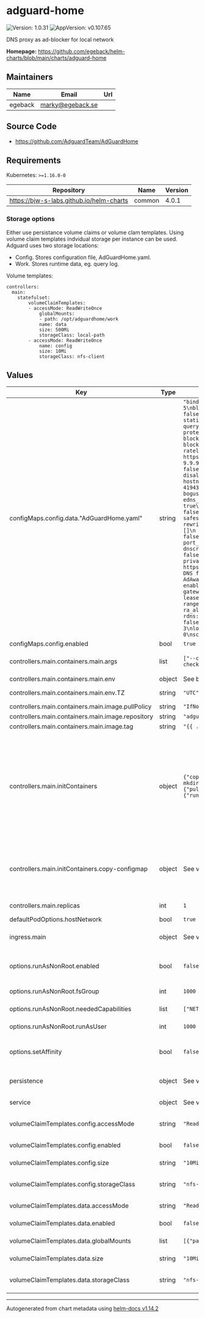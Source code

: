 # adguard-home

![Version: 1.0.31](https://img.shields.io/badge/Version-1.0.31-informational?style=flat-square) ![AppVersion: v0.107.65](https://img.shields.io/badge/AppVersion-v0.107.65-informational?style=flat-square)

DNS proxy as ad-blocker for local network

**Homepage:** <https://github.com/egeback/helm-charts/blob/main/charts/adguard-home>

## Maintainers

| Name | Email | Url |
| ---- | ------ | --- |
| egeback | <marky@egeback.se> |  |

## Source Code

* <https://github.com/AdguardTeam/AdGuardHome>

## Requirements

Kubernetes: `>=1.16.0-0`

| Repository | Name | Version |
|------------|------|---------|
| https://bjw-s-labs.github.io/helm-charts | common | 4.0.1 |

### Storage options
Either use persistance volume claims or volume clam templates. Using volume claim templates indvidual storage per instance can be used. Adguard uses two storage locations:
* Config. Stores configuration file, AdGuardHome.yaml.
* Work. Stores runtime data, eg. query log.

Volume templates:
```
controllers:
  main:
    statefulset:
        volumeClaimTemplates:
        - accessMode: ReadWriteOnce
            globalMounts:
            - path: /opt/adguardhome/work
            name: data
            size: 500Mi
            storageClass: local-path
        - accessMode: ReadWriteOnce
            name: config
            size: 10Mi
            storageClass: nfs-client
```

## Values

| Key | Type | Default | Description |
|-----|------|---------|-------------|
| configMaps.config.data."AdGuardHome.yaml" | string | `"bind_host: 0.0.0.0\nbind_port: 3000\nbeta_bind_port: 0\nusers: []\nauth_attempts: 5\nblock_auth_min: 15\nhttp_proxy: \"\"\nlanguage: \"\"\ndebug_pprof: false\nweb_session_ttl: 720\ndns:\n  bind_hosts:\n  - 0.0.0.0\n  port: 53\n  statistics_interval: 1\n  querylog_enabled: true\n  querylog_file_enabled: true\n  querylog_interval: 2160h\n  querylog_size_memory: 1000\n  anonymize_client_ip: false\n  protection_enabled: true\n  blocking_mode: default\n  blocking_ipv4: \"\"\n  blocking_ipv6: \"\"\n  blocked_response_ttl: 10\n  parental_block_host: family-block.dns.adguard.com\n  safebrowsing_block_host: standard-block.dns.adguard.com\n  ratelimit: 20\n  ratelimit_whitelist: []\n  refuse_any: true\n  upstream_dns:\n  - https://dns10.quad9.net/dns-query\n  upstream_dns_file: \"\"\n  bootstrap_dns:\n  - 9.9.9.10\n  - 149.112.112.10\n  - 2620:fe::10\n  - 2620:fe::fe:10\n  all_servers: false\n  fastest_addr: false\n  fastest_timeout: 1s\n  allowed_clients: []\n  disallowed_clients: []\n  blocked_hosts:\n  - version.bind\n  - id.server\n  - hostname.bind\n  trusted_proxies:\n  - 127.0.0.0/8\n  - ::1/128\n  cache_size: 4194304\n  cache_ttl_min: 0\n  cache_ttl_max: 0\n  cache_optimistic: false\n  bogus_nxdomain: []\n  aaaa_disabled: false\n  enable_dnssec: false\n  edns_client_subnet: false\n  max_goroutines: 300\n  ipset: []\n  filtering_enabled: true\n  filters_update_interval: 24\n  parental_enabled: false\n  safesearch_enabled: false\n  safebrowsing_enabled: false\n  safebrowsing_cache_size: 1048576\n  safesearch_cache_size: 1048576\n  parental_cache_size: 1048576\n  cache_time: 30\n  rewrites: []\n  blocked_services: []\n  upstream_timeout: 10s\n  private_networks: []\n  use_private_ptr_resolvers: true\n  local_ptr_upstreams: []\ntls:\n  enabled: false\n  server_name: \"\"\n  force_https: false\n  port_https: 443\n  port_dns_over_tls: 853\n  port_dns_over_quic: 853\n  port_dnscrypt: 0\n  dnscrypt_config_file: \"\"\n  allow_unencrypted_doh: false\n  strict_sni_check: false\n  certificate_chain: \"\"\n  private_key: \"\"\n  certificate_path: \"\"\n  private_key_path: \"\"\nfilters:\n- enabled: true\n  url: https://adguardteam.github.io/AdGuardSDNSFilter/Filters/filter.txt\n  name: AdGuard DNS filter\n  id: 1\n- enabled: false\n  url: https://adaway.org/hosts.txt\n  name: AdAway Default Blocklist\n  id: 2\nwhitelist_filters: []\nuser_rules: []\ndhcp:\n  enabled: false\n  interface_name: \"\"\n  local_domain_name: lan\n  dhcpv4:\n    gateway_ip: \"\"\n    subnet_mask: \"\"\n    range_start: \"\"\n    range_end: \"\"\n    lease_duration: 86400\n    icmp_timeout_msec: 1000\n    options: []\n  dhcpv6:\n    range_start: \"\"\n    lease_duration: 86400\n    ra_slaac_only: false\n    ra_allow_slaac: false\nclients:\n  runtime_sources:\n    whois: true\n    arp: true\n    rdns: true\n    dhcp: true\n    hosts: true\n  persistent: []\nlog_compress: false\nlog_localtime: false\nlog_max_backups: 0\nlog_max_size: 100\nlog_max_age: 3\nlog_file: \"\"\nverbose: false\nos:\n  group: \"\"\n  user: \"\"\n  rlimit_nofile: 0\nschema_version: 14"` |  |
| configMaps.config.enabled | bool | `true` | Enable default config |
| controllers.main.containers.main.args | list | `["--config","/config/AdGuardHome.yaml","--work-dir","/opt/adguardhome/work","--no-check-update"]` | arguments passed to the adguard-home command line. |
| controllers.main.containers.main.env | object | See below | environment variables. |
| controllers.main.containers.main.env.TZ | string | `"UTC"` | Set the container timezone |
| controllers.main.containers.main.image.pullPolicy | string | `"IfNotPresent"` | image pull policy |
| controllers.main.containers.main.image.repository | string | `"adguard/adguardhome"` | image repository |
| controllers.main.containers.main.image.tag | string | `"{{ .Chart.AppVersion }}"` |  |
| controllers.main.initContainers | object | `{"copy-configmap":{"command":["sh","-c","if [ ! -f /config/AdGuardHome.yaml ]; then\n  mkdir -p /config\n  cp /tmp/AdGuardHome.yaml /config/AdGuardHome.yaml\nfi\n"],"image":{"pullPolicy":"IfNotPresent","repository":"busybox","tag":"1.37.0"},"securityContext":{"runAsUser":0}}}` | Uncomment to run as non root and to run in a non privileged namespace, defaultContainerOptions:    securityContext:     allowPrivilegeEscalation: false     privileged: false     readOnlyRootFilesystem: false     runAsNonRoot: true     runAsUser: 1000     capabilities:       add:         - NET_BIND_SERVICE       drop:         - ALL |
| controllers.main.initContainers.copy-configmap | object | See values.yaml | Configures an initContainer that copies the configmap to the AdGuardHome conf directory It does NOT overwrite when the file already exists. |
| controllers.main.replicas | int | `1` | Number of pods to load balance between |
| defaultPodOptions.hostNetwork | bool | `true` |  |
| ingress.main | object | See values.yaml | Enable and configure ingress settings for the chart under this key. |
| options.runAsNonRoot.enabled | bool | `false` | enable non root mode that can be executed in a non privileged namespace |
| options.runAsNonRoot.fsGroup | int | `1000` | filesystem group for non root mode |
| options.runAsNonRoot.neededCapabilities | list | `["NET_BIND_SERVICE"]` | capabilties for the application |
| options.runAsNonRoot.runAsUser | int | `1000` | user id for non root mode |
| options.setAffinity | bool | `false` | configure affinity to enable pods to be spread out over multiple hosts |
| persistence | object | See values.yaml | Configure persistence settings for the chart under this key. |
| service | object | See values.yaml | Configures service settings for the chart. |
| volumeClaimTemplates.config.accessMode | string | `"ReadWriteOnce"` | Set accessMode for config volumeClaimTemplate |
| volumeClaimTemplates.config.enabled | bool | `false` | Enable config volumeClaimTemplate |
| volumeClaimTemplates.config.size | string | `"10Mi"` | Set size for config volumeClaimTemplate |
| volumeClaimTemplates.config.storageClass | string | `"nfs-client"` | Set storageClass for config volumeClaimTemplate |
| volumeClaimTemplates.data.accessMode | string | `"ReadWriteOnce"` | Set accessMode for data volumeClaimTemplate |
| volumeClaimTemplates.data.enabled | bool | `false` | Enable data volumeClaimTemplate |
| volumeClaimTemplates.data.globalMounts | list | `[{"path":"/opt/adguardhome/work"}]` | Set mount path for data volumeClaim |
| volumeClaimTemplates.data.size | string | `"10Mi"` | Set size for data volumeClaimTemplate |
| volumeClaimTemplates.data.storageClass | string | `"nfs-client"` | Set storageClass for data volumeClaimTemplate |

----------------------------------------------
Autogenerated from chart metadata using [helm-docs v1.14.2](https://github.com/norwoodj/helm-docs/releases/v1.14.2)